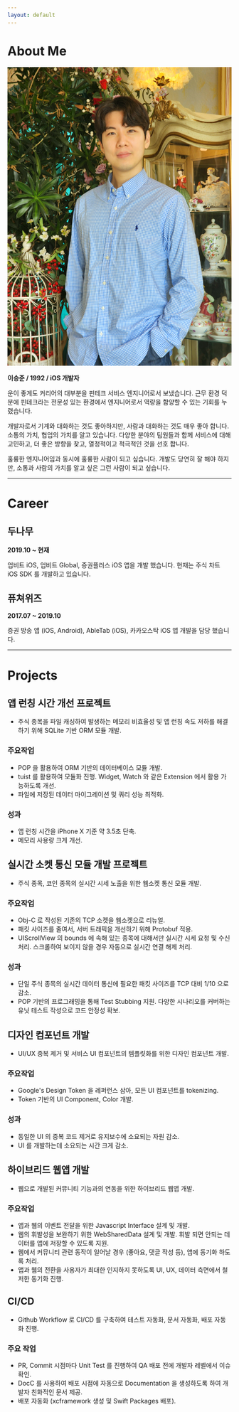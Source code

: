 ```yaml
---
layout: default
---
```


# About Me

<img class="profile-picture" src="profile.jpg">

**이승준 / 1992 / iOS 개발자**

운이 좋게도 커리어의 대부분을 핀테크 서비스 엔지니어로서 보냈습니다.
근무 환경 덕분에 핀테크라는 전문성 있는 환경에서 엔지니어로서 역량을 함양할 수 있는 기회를 누렸습니다.

개발자로서 기계와 대화하는 것도 좋아하지만, 사람과 대화하는 것도 매우 좋아 합니다.
소통의 가치, 협업의 가치를 알고 있습니다.
다양한 분야의 팀원들과 함께 서비스에 대해 고민하고, 더 좋은 방향을 찾고, 열정적이고 적극적인 것을 선호 합니다.

훌륭한 엔지니어임과 동시에 훌륭한 사람이 되고 싶습니다.
개발도 당연히 잘 해야 하지만, 소통과 사람의 가치를 알고 싶은 그런 사람이 되고 싶습니다.

---

# Career

## 두나무
**2019.10 ~ 현재**

업비트 iOS, 업비트 Global, 증권플러스 iOS 앱을 개발 했습니다.
현재는 주식 차트 iOS SDK 를 개발하고 있습니다.

## 퓨쳐위즈
**2017.07 ~ 2019.10**

증권 방송 앱 (iOS, Android), AbleTab (iOS), 카카오스탁 iOS 앱 개발을 담당 했습니다.

---

# Projects

## 앱 런칭 시간 개선 프로젝트
- 주식 종목을 파일 캐싱하여 발생하는 메모리 비효율성 및 앱 런칭 속도 저하를 해결하기 위해 SQLite 기반 ORM 모듈 개발.

### 주요작업
- POP 을 활용하여 ORM 기반의 데이터베이스 모듈 개발.
- tuist 를 활용하여 모듈화 진행. Widget, Watch 와 같은 Extension 에서 활용 가능하도록 개선.
- 파일에 저장된 데이터 마이그레이션 및 쿼리 성능 최적화.

### 성과
- 앱 런칭 시간을 iPhone X 기준 약 3.5초 단축.
- 메모리 사용량 크게 개선.

## 실시간 소켓 통신 모듈 개발 프로젝트
- 주식 종목, 코인 종목의 실시간 시세 노출을 위한 웹소켓 통신 모듈 개발.

### 주요작업
- Obj-C 로 작성된 기존의 TCP 소켓을 웹소켓으로 리뉴얼.
- 패킷 사이즈를 줄여서, 서버 트래픽을 개선하기 위해 Protobuf 적용.
- UIScrollView 의 bounds 에 속해 있는 종목에 대해서만 실시간 시세 요청 및 수신 처리. 스크롤하여 보이지 않을 경우 자동으로 실시간 연결 해제 처리.

### 성과
- 단일 주식 종목의 실시간 데이터 통신에 필요한 패킷 사이즈를 TCP 대비 1/10 으로 감소.
- POP 기반의 프로그래밍을 통해 Test Stubbing 지원. 다양한 시나리오를 커버하는 유닛 테스트 작성으로 코드 안정성 확보.

## 디자인 컴포넌트 개발
- UI/UX 중복 제거 및 서비스 UI 컴포넌트의 템플릿화를 위한 디자인 컴포넌트 개발.

### 주요작업
- Google's Design Token 을 레퍼런스 삼아, 모든 UI 컴포넌트를 tokenizing.
- Token 기반의 UI Component, Color 개발.

### 성과
- 동일한 UI 의 중복 코드 제거로 유지보수에 소요되는 자원 감소.
- UI 를 개발하는데 소요되는 시간 크게 감소.

## 하이브리드 웹앱 개발
- 웹으로 개발된 커뮤니티 기능과의 연동을 위한 하이브리드 웹앱 개발.

### 주요작업
- 앱과 웹의 이벤트 전달을 위한 Javascript Interface 설계 및 개발.
- 웹의 휘발성을 보완하기 위한 WebSharedData 설계 및 개발. 휘발 되면 안되는 데이터를 앱에 저장할 수 있도록 지원.
- 웹에서 커뮤니티 관련 동작이 일어날 경우 (좋아요, 댓글 작성 등), 앱에 동기화 하도록 처리.
- 앱과 웹의 전환을 사용자가 최대한 인지하지 못하도록 UI, UX, 데이터 측면에서 철저한 동기화 진행.

## CI/CD
- Github Workflow 로 CI/CD 를 구축하여 테스트 자동화, 문서 자동화, 배포 자동화 진행.

### 주요 작업
- PR, Commit 시점마다 Unit Test 를 진행하여 QA 배포 전에 개발자 레벨에서 이슈 확인.
- DocC 를 사용하여 배포 시점에 자동으로 Documentation 을 생성하도록 하여 개발자 친화적인 문서 제공.
- 배포 자동화 (xcframework 생성 및 Swift Packages 배포).